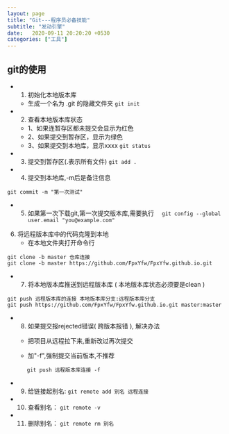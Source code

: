 ```yaml
---
layout: page
title: "Git---程序员必备技能"
subtitle: "发动引擎"
date:   2020-09-11 20:20:20 +0530
categories: ["工具"]
---
```


## git的使用

- 1. 初始化本地版本库
    - 生成一个名为 .git 的隐藏文件夹
`git init`

- 2. 查看本地版本库状态
    - 1、如果连暂存区都未提交会显示为红色
    - 2、如果提交到暂存区，显示为绿色
    - 3、如果提交到本地库，显示xxxx
`git status`

- 3. 提交到暂存区(.表示所有文件)
`git add .`

- 4. 提交到本地库,-m后是备注信息

`git commit -m "第一次测试"`

- 5. 如果第一次下载git,第一次提交版本库,需要执行
`  git config --global user.email "you@example.com"`

6. 将远程版本库中的代码克隆到本地 
    - 在本地文件夹打开命令行
```
git clone -b master 仓库连接
git clone -b master https://github.com/FpxYfw/FpxYfw.github.io.git
```

- 7. 将本地版本库推送到远程版本库 ( 本地版本库状态必须要是clean )

``` 
git push 远程版本库的连接 本地版本库分支:远程版本库分支
git push https://github.com/FpxYfw/FpxYfw.github.io.git master:master
```

- 8. 如果提交报rejected错误( 跨版本报错 ), 解决办法

   - 把项目从远程拉下来,重新改过再次提交
   
   - 加"-f",强制提交当前版本,不推荐
   
    ```
       git push 远程版本库连接 -f 
    ```


- 9. 给链接起别名: 
 `git remote add 别名 远程连接`

- 10. 查看别名：
`git remote -v`

- 11. 删除别名： 
`git remote rm 别名`

